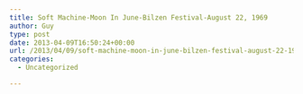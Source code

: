 ```yaml
---
title: Soft Machine-Moon In June-Bilzen Festival-August 22, 1969
author: Guy
type: post
date: 2013-04-09T16:50:24+00:00
url: /2013/04/09/soft-machine-moon-in-june-bilzen-festival-august-22-1969/
categories:
  - Uncategorized

---
```

